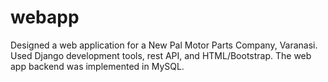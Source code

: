 # webapp
Designed a web application for a New Pal Motor Parts Company, Varanasi.
Used Django development tools, rest API, and HTML/Bootstrap.
The web app backend was implemented in MySQL.
